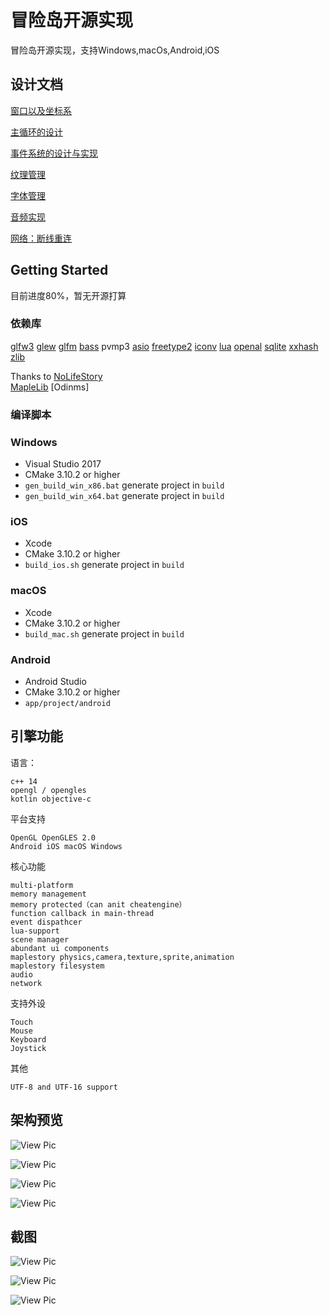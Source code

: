 # 冒险岛开源实现

冒险岛开源实现，支持Windows,macOs,Android,iOS

## 设计文档


[窗口以及坐标系](./client/engine/窗口以及坐标系.md)

[主循环的设计](./client/engine/主循环设计.md)

[事件系统的设计与实现](./client/engine/事件系统的设计与实现.md)

[纹理管理](./client/engine/纹理管理.md)

[字体管理](./client/engine/字体管理.md)

[音频实现](./client/audio/跨平台Audio实现.md)

[网络：断线重连](./client/network/reconnect.md)



## Getting Started

目前进度80%，暂无开源打算

### 依赖库

[glfw3](https://github.com/glfw/glfw) [glew](https://github.com/nigels-com/glew) [glfm](https://github.com/brackeen/glfm) [bass](http://www.un4seen.com/) pvmp3 [asio](http://think-async.com/Asio) [freetype2](https://www.freetype.org/) [iconv](http://www.gnu.org/software/libiconv/) [lua](http://www.lua.org/) [openal](www.openal.org/
) [sqlite](https://www.sqlite.org/) [xxhash](https://github.com/Cyan4973/xxHash) [zlib](www.zlib.net/
) 

Thanks to [NoLifeStory](https://github.com/NoLifeDev/NoLifeStory)  
 [MapleLib](https://github.com/haha01haha01/MapleLib)
 [Odinms]
 

### 编译脚本

### Windows
* Visual Studio 2017
* CMake 3.10.2 or higher
* `gen_build_win_x86.bat` generate project in `build`
* `gen_build_win_x64.bat` generate project in `build`

### iOS
* Xcode
* CMake 3.10.2 or higher
* `build_ios.sh` generate project in `build`

### macOS
* Xcode
* CMake 3.10.2 or higher
* `build_mac.sh` generate project in `build`

### Android
* Android Studio
* CMake 3.10.2 or higher
* `app/project/android`

## 引擎功能

语言：
```
c++ 14 
opengl / opengles
kotlin objective-c
```

平台支持
```
OpenGL OpenGLES 2.0
Android iOS macOS Windows
```

核心功能
```
multi-platform
memory management 
memory protected（can anit cheatengine）
function callback in main-thread
event dispathcer
lua-support 
scene manager
abundant ui components
maplestory physics,camera,texture,sprite,animation
maplestory filesystem
audio 
network
```

支持外设
```
Touch
Mouse
Keyboard
Joystick
```
其他
```
UTF-8 and UTF-16 support

```

## 架构预览

![View Pic](https://github.com/flwmxd/flwmxd.github.io/blob/master/img/1.png)

![View Pic](https://github.com/flwmxd/flwmxd.github.io/blob/master/img/audio.png)

![View Pic](https://github.com/flwmxd/flwmxd.github.io/blob/master/img/event.png)

![View Pic](https://github.com/flwmxd/flwmxd.github.io/blob/master/img/window.png)

## 截图

![View Pic](https://github.com/flwmxd/flwmxd.github.io/blob/master/img/login.jpg)

![View Pic](https://github.com/flwmxd/flwmxd.github.io/blob/master/img/charselect.jpg)

![View Pic](https://github.com/flwmxd/flwmxd.github.io/blob/master/img/game.jpg)




